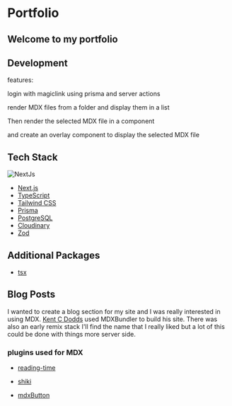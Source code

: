 # Portfolio

## Welcome to my portfolio

## Development

features:

login with magiclink using prisma and server actions

render MDX files from a folder and display them in a list

Then render the selected MDX file in a component

and create an overlay component to display the selected MDX file

## Tech Stack

![NextJs](https://img.shields.io/npm/v/npm.svg?logo=nextdotjs)

- [Next.js](https://nextjs.org/)
- [TypeScript](https://www.typescriptlang.org/)
- [Tailwind CSS](https://tailwindcss.com/)
- [Prisma](https://www.prisma.io/)
- [PostgreSQL](https://www.postgresql.org/)
- [Cloudinary](https://cloudinary.com/)
- [Zod](https://zod.dev/)

## Additional Packages

- [tsx](https://www.npmjs.com/package/tsx)

## Blog Posts

I wanted to create a blog section for my site and I was really interested in using MDX. [Kent C Dodds](https://github.com/kentcdodds/mdx-bundler) used MDXBundler to build his site. There was also an early remix stack I'll find the name that I really liked but a lot of this could be done with things more server side.

### plugins used for MDX

- [reading-time](https://www.npmjs.com/package/reading-time)
- [shiki](https://www.npmjs.com/package/shiki)

- [mdxButton](https://gaudion.dev/blog/nextjs-mdx-blog)